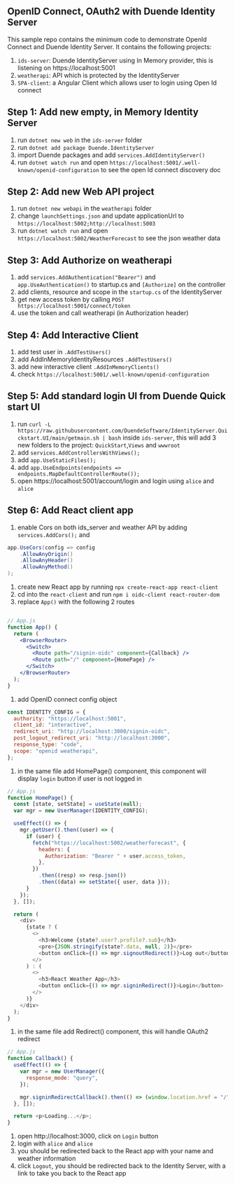 ## OpenID Connect, OAuth2 with Duende Identity Server

This sample repo contains the minimum code to demonstrate OpenId Connect and Duende Identity Server. It contains the following projects:

1. `ids-server`: Duende IdentityServer using In Memory provider, this is listening on https://localhost:5001
1. `weatherapi`: API which is protected by the IdentityServer
1. `SPA-client`: a Angular Client which allows user to login using Open Id connect

## Step 1: Add new empty, in Memory Identity Server

1. run `dotnet new web` in the `ids-server` folder
1. run `dotnet add package Duende.IdentityServer` 
1. import Duende packages and add `services.AddIdentityServer()` 
1. run `dotnet watch run` and open `https://localhost:5001/.well-known/openid-configuration` to see the open Id connect discovery doc

## Step 2: Add new Web API project

1. run `dotnet new webapi` in the `weatherapi` folder
1. change `launchSettings.json` and update applicationUrl to `https://localhost:5002;http://localhost:5003`
1. run `dotnet watch run` and open `https://localhost:5002/WeatherForecast` to see the json weather data 

## Step 3: Add Authorize on weatherapi

1. add `services.AddAuthentication("Bearer")` and `app.UseAuthentication()` to startup.cs and `[Authorize]` on the controller
1. add clients, resource and scope in the `startup.cs` of the IdentityServer
1. get new access token by calling `POST https://localhost:5001/connect/token`
1. use the token and call weatherapi (in Authorization header)

## Step 4: Add Interactive Client

1. add test user in `.AddTestUsers()` 
1. add AddInMemoryIdentityResources `.AddTestUsers()` 
1. add new interactive client `.AddInMemoryClients()` 
1. check `https://localhost:5001/.well-known/openid-configuration`


## Step 5: Add standard login UI from Duende Quick start UI

1. run `curl -L https://raw.githubusercontent.com/DuendeSoftware/IdentityServer.Quickstart.UI/main/getmain.sh | bash` inside `ids-server`, this will add 3 new folders to the project: `QuickStart`,`Views` and `wwwroot`
1. add `services.AddControllersWithViews();`
1. add `app.UseStaticFiles();`
1. add `app.UseEndpoints(endpoints => endpoints.MapDefaultControllerRoute());`
1. open https://localhost:5001/account/login and login using `alice` and `alice`

## Step 6: Add React client app

1. enable Cors on both ids_server and weather API by adding `services.AddCors();` and 

```csharp
app.UseCors(config => config
    .AllowAnyOrigin()
    .AllowAnyHeader()
    .AllowAnyMethod()
);
```

1. create new React app by running `npx create-react-app react-client` 
1. cd into the `react-client` and run `npm i oidc-client react-router-dom`
1. replace `App()` with the following 2 routes 

```jsx

// App.js
function App() {
  return (
    <BrowserRouter>
      <Switch>
        <Route path="/signin-oidc" component={Callback} />
        <Route path="/" component={HomePage} />
      </Switch>
    </BrowserRouter>
  );
}
```

1. add OpenID connect config object

```javascript
const IDENTITY_CONFIG = {
  authority: "https://localhost:5001",
  client_id: "interactive",
  redirect_uri: "http://localhost:3000/signin-oidc",
  post_logout_redirect_uri: "http://localhost:3000",
  response_type: "code",
  scope: "openid weatherapi",
};
```
1. in the same file add HomePage() component, this component will display `login` button if user is not logged in


```javascript
// App.js
function HomePage() {
  const [state, setState] = useState(null);
  var mgr = new UserManager(IDENTITY_CONFIG);

  useEffect(() => {
    mgr.getUser().then((user) => {
      if (user) {
        fetch("https://localhost:5002/weatherforecast", {
          headers: {
            Authorization: "Bearer " + user.access_token,
          },
        })
          .then((resp) => resp.json())
          .then((data) => setState({ user, data }));
      }
    });
  }, []);

  return (
    <div>
      {state ? (
        <>
          <h3>Welcome {state?.user?.profile?.sub}</h3>
          <pre>{JSON.stringify(state?.data, null, 2)}</pre>
          <button onClick={() => mgr.signoutRedirect()}>Log out</button>
        </>
      ) : (
        <>
          <h3>React Weather App</h3>
          <button onClick={() => mgr.signinRedirect()}>Login</button>
        </>
      )}
    </div>
  );
}
```

1. in the same file add Redirect() component, this will handle OAuth2 redirect


```javascript
// App.js
function Callback() {
  useEffect(() => {
    var mgr = new UserManager({
      response_mode: "query",
    });

    mgr.signinRedirectCallback().then(() => (window.location.href = "/"));
  }, []);

  return <p>Loading...</p>;
}
```

1. open http://localhost:3000, click on `Login` button
1. login with `alice` and `alice`
1. you should be redirected back to the React app with your name and weather information
1. click `Logout`, you should be redirected back to the Identity Server, with a link to take you back to the React app